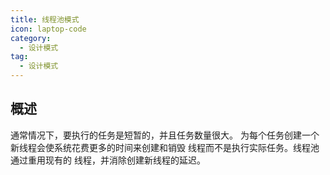 ```yaml
---
title: 线程池模式
icon: laptop-code
category:
  - 设计模式
tag:
  - 设计模式
---
```


## 概述

通常情况下，要执行的任务是短暂的，并且任务数量很大。
为每个任务创建一个新线程会使系统花费更多的时间来创建和销毁
线程而不是执行实际任务。线程池通过重用现有的
线程，并消除创建新线程的延迟。